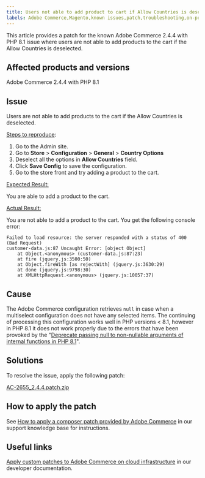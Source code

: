 ```yaml
---
title: Users not able to add product to cart if Allow Countries is deselected
labels: Adobe Commerce,Magento,known issues,patch,troubleshooting,on-premises,cloud infrastructure,2.4.4,PHP 8.1,Allow Countries,Configuration,add product to cart
---
```


This article provides a patch for the known Adobe Commerce 2.4.4 with PHP 8.1 issue where users are not able to add products to the cart if the Allow Countries is deselected.

## Affected products and versions

Adobe Commerce 2.4.4 with PHP 8.1

## Issue

Users are not able to add products to the cart if the Allow Countries is deselected.

<ins>Steps to reproduce</ins>:

1. Go to the Admin site.
1. Go to **Store** > **Configuration** > **General** > **Country Options**
1. Deselect all the options in **Allow Countries** field.
1. Click **Save Config** to save the configuration.
1. Go to the store front and try adding a product to the cart.

<ins>Expected Result:</ins>

You are able to add a product to the cart.

<ins>Actual Result:</ins>

You are not able to add a product to the cart. You get the following console error:
```clike
Failed to load resource: the server responded with a status of 400 (Bad Request)
customer-data.js:87 Uncaught Error: [object Object]
    at Object.<anonymous> (customer-data.js:87:23)
    at fire (jquery.js:3500:50)
    at Object.fireWith [as rejectWith] (jquery.js:3630:29)
    at done (jquery.js:9798:30)
    at XMLHttpRequest.<anonymous> (jquery.js:10057:37)
```
## Cause

The Adobe Commerce configuration retrieves `null` in case when a multiselect configuration does not have any selected items. The continuing of processing this configuration works well in PHP versions < 8.1, however in PHP 8.1 it does not work properly due to the errors that have been provoked by the "[Deprecate passing null to non-nullable arguments of internal functions in PHP 8.1](https://wiki.php.net/rfc/deprecate_null_to_scalar_internal_arg)".

## Solutions

To resolve the issue, apply the following patch:

[AC-2655_2.4.4.patch.zip](assets/AC-2655_2.4.4.patch.zip)

## How to apply the patch

See [How to apply a composer patch provided by Adobe Commerce](https://support.magento.com/hc/en-us/articles/360028367731) in our support knowledge base for instructions.

## Useful links

 [Apply custom patches to Adobe Commerce on cloud infrastructure](https://devdocs.magento.com/guides/v2.3/cloud/project/project-patch.html) in our developer documentation.
